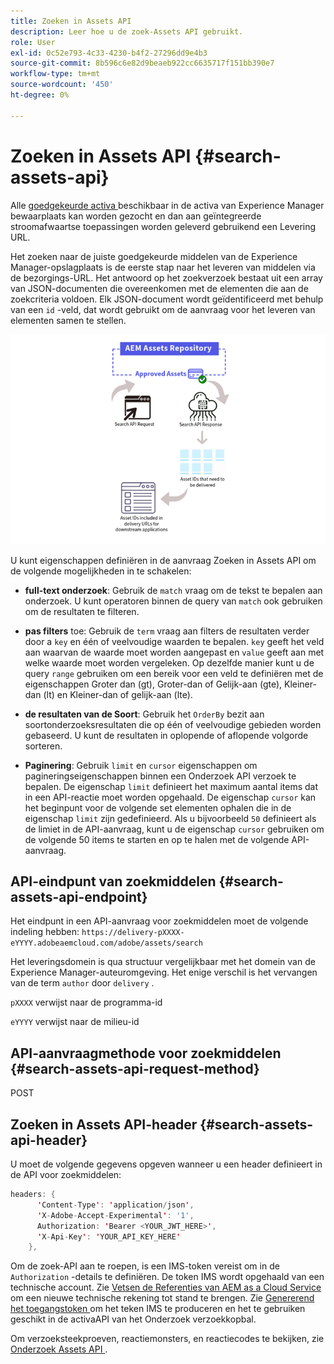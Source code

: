 ```yaml
---
title: Zoeken in Assets API
description: Leer hoe u de zoek-Assets API gebruikt.
role: User
exl-id: 0c52e793-4c33-4230-b4f2-27296dd9e4b3
source-git-commit: 8b596c6e82d9beaeb922cc6635717f151bb390e7
workflow-type: tm+mt
source-wordcount: '450'
ht-degree: 0%

---
```


# Zoeken in Assets API {#search-assets-api}

Alle [ goedgekeurde activa ](approve-assets.md) beschikbaar in de activa van Experience Manager bewaarplaats kan worden gezocht en dan aan geïntegreerde stroomafwaartse toepassingen worden geleverd gebruikend een Levering URL.

Het zoeken naar de juiste goedgekeurde middelen van de Experience Manager-opslagplaats is de eerste stap naar het leveren van middelen via de bezorgings-URL. Het antwoord op het zoekverzoek bestaat uit een array van JSON-documenten die overeenkomen met de elementen die aan de zoekcriteria voldoen. Elk JSON-document wordt geïdentificeerd met behulp van een `id` -veld, dat wordt gebruikt om de aanvraag voor het leveren van elementen samen te stellen.

![ Overzicht van direct binair upload protocol ](assets/search-assets-api-overview.png)

U kunt eigenschappen definiëren in de aanvraag Zoeken in Assets API om de volgende mogelijkheden in te schakelen:

* **full-text onderzoek**: Gebruik de `match` vraag om de tekst te bepalen aan onderzoek.  U kunt operatoren binnen de query van `match` ook gebruiken om de resultaten te filteren.

* **pas filters** toe: Gebruik de `term` vraag aan filters de resultaten verder door a `key` en één of veelvoudige waarden te bepalen. `key` geeft het veld aan waarvan de waarde moet worden aangepast en `value` geeft aan met welke waarde moet worden vergeleken. Op dezelfde manier kunt u de query `range` gebruiken om een bereik voor een veld te definiëren met de eigenschappen Groter dan (gt), Groter-dan of Gelijk-aan (gte), Kleiner-dan (lt) en Kleiner-dan of gelijk-aan (lte).

* **de resultaten van de Soort**: Gebruik het `OrderBy` bezit aan soortonderzoeksresultaten die op één of veelvoudige gebieden worden gebaseerd. U kunt de resultaten in oplopende of aflopende volgorde sorteren.

* **Paginering**: Gebruik `limit` en `cursor` eigenschappen om pagineringseigenschappen binnen een Onderzoek API verzoek te bepalen. De eigenschap `limit` definieert het maximum aantal items dat in een API-reactie moet worden opgehaald. De eigenschap `cursor` kan het beginpunt voor de volgende set elementen ophalen die in de eigenschap `limit` zijn gedefinieerd. Als u bijvoorbeeld `50` definieert als de limiet in de API-aanvraag, kunt u de eigenschap `cursor` gebruiken om de volgende 50 items te starten en op te halen met de volgende API-aanvraag.

## API-eindpunt van zoekmiddelen {#search-assets-api-endpoint}

Het eindpunt in een API-aanvraag voor zoekmiddelen moet de volgende indeling hebben:
`https://delivery-pXXXX-eYYYY.adobeaemcloud.com/adobe/assets/search`

Het leveringsdomein is qua structuur vergelijkbaar met het domein van de Experience Manager-auteuromgeving. Het enige verschil is het vervangen van de term `author` door `delivery` .

`pXXXX` verwijst naar de programma-id

`eYYYY` verwijst naar de milieu-id

## API-aanvraagmethode voor zoekmiddelen {#search-assets-api-request-method}

POST

## Zoeken in Assets API-header {#search-assets-api-header}

U moet de volgende gegevens opgeven wanneer u een header definieert in de API voor zoekmiddelen:

```java
headers: {
      'Content-Type': 'application/json',
      'X-Adobe-Accept-Experimental': '1',
      Authorization: 'Bearer <YOUR_JWT_HERE>',
      'X-Api-Key': 'YOUR_API_KEY_HERE'
    },
```

Om de zoek-API aan te roepen, is een IMS-token vereist om in de `Authorization` -details te definiëren. De token IMS wordt opgehaald van een technische account. Zie [ Vetsen de Referenties van AEM as a Cloud Service ](https://experienceleague.adobe.com/docs/experience-manager-cloud-service/content/implementing/developing/generating-access-tokens-for-server-side-apis.html?lang=nl-NL#fetch-the-aem-as-a-cloud-service-credentials) om een nieuwe technische rekening tot stand te brengen. Zie [ Genererend het toegangstoken ](https://experienceleague.adobe.com/docs/experience-manager-cloud-service/content/implementing/developing/generating-access-tokens-for-server-side-apis.html?lang=nl-NL#generating-the-access-token) om het teken IMS te produceren en het te gebruiken geschikt in de activaAPI van het Onderzoek verzoekkopbal.

Om verzoeksteekproeven, reactiemonsters, en reactiecodes te bekijken, zie [ Onderzoek Assets API ](https://developer.adobe.com/experience-cloud/experience-manager-apis/api/stable/assets/delivery/#operation/search).
